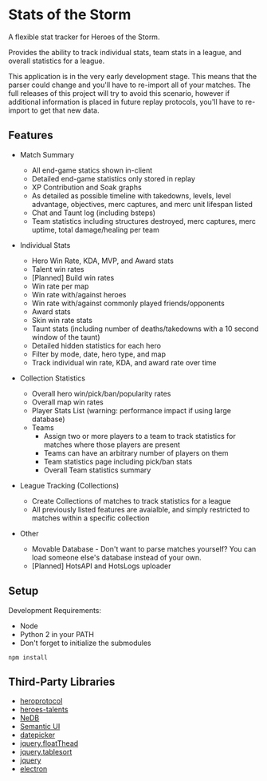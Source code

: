 # Stats of the Storm

A flexible stat tracker for Heroes of the Storm.

Provides the ability to track individual stats, team stats in a league, and overall statistics
for a league.

This application is in the very early development stage.
This means that the parser could change and you'll have to re-import all of your matches.
The full releases of this project will try to avoid this scenario, however if additional information
is placed in future replay protocols, you'll have to re-import to get that new data.

## Features
* Match Summary
  * All end-game statics shown in-client
  * Detailed end-game statistics only stored in replay
  * XP Contribution and Soak graphs
  * As detailed as possible timeline with takedowns, levels, level advantage, objectives, merc captures, and merc unit lifespan listed
  * Chat and Taunt log (including bsteps)
  * Team statistics including structures destroyed, merc captures, merc uptime, total damage/healing per team

* Individual Stats
  * Hero Win Rate, KDA, MVP, and Award stats
  * Talent win rates
  * [Planned] Build win rates
  * Win rate per map
  * Win rate with/against heroes
  * Win rate with/against commonly played friends/opponents
  * Award stats
  * Skin win rate stats
  * Taunt stats (including number of deaths/takedowns with a 10 second window of the taunt)
  * Detailed hidden statistics for each hero
  * Filter by mode, date, hero type, and map
  * Track individual win rate, KDA, and award rate over time

* Collection Statistics
  * Overall hero win/pick/ban/popularity rates
  * Overall map win rates
  * Player Stats List (warning: performance impact if using large database)
  * Teams
    * Assign two or more players to a team to track statistics for matches where those players are present
    * Teams can have an arbitrary number of players on them
    * Team statistics page including pick/ban stats
    * Overall Team statistics summary

* League Tracking (Collections)
  * Create Collections of matches to track statistics for a league
  * All previously listed features are avaialble, and simply restricted to matches within a specific collection

* Other
  * Movable Database - Don't want to parse matches yourself? You can load someone else's database instead of your own.
  * [Planned] HotsAPI and HotsLogs uploader

## Setup
Development Requirements:
* Node
* Python 2 in your PATH
* Don't forget to initialize the submodules

```
npm install
```

## Third-Party Libraries
* [heroprotocol](https://github.com/Blizzard/heroprotocol)
* [heroes-talents](https://github.com/heroespatchnotes/heroes-talents)
* [NeDB](https://github.com/louischatriot/nedb)
* [Semantic UI](https://semantic-ui.com/)
* [datepicker](https://github.com/fengyuanchen/datepicker)
* [jquery.floatThead](https://github.com/mkoryak/floatThead)
* [jquery.tablesort](https://github.com/kylefox/jquery-tablesort)
* [jquery](https://jquery.com/)
* [electron](https://electronjs.org/)